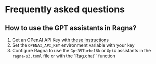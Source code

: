 # Frequently asked questions

## How to use the GPT assistants in Ragna?

<!-- TODO: Needs improvement -->

1. Get an OPenAI API Key with [these instructions](https://platform.openai.com/docs/quickstart/account-setup)
2. Set the `OPENAI_API_KEY` environment variable with your key
3. Configure Ragna to use the `Gpt35Turbo16k` or `Gpt4` assistants in the `ragna-s3.toml` file or with the `Rag.chat`` function

